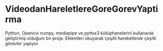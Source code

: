 # VideodanHareletlereGoreGorevYaptirma
Python, Opencvi numpy, mediapipe ve pyttsx3 kütüphanelerini kullanarak geliştirmiş olduğum bir proje. Eklemleri okuyarak çeşitli hareketlerde çeşitli görevler yapıyor.
